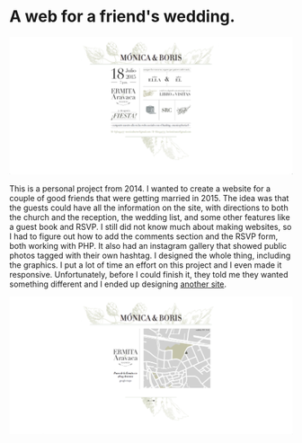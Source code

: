 # A web for a friend's wedding.

![MYB-home](MYB.png)

This is a personal project from 2014. I wanted to create a website for a couple of good friends that were getting married in 2015. The idea was that the guests could have all the information on the site, with directions to both the church and the reception, the wedding list, and some other features like a guest book and RSVP.
I still did not know much about making websites, so I had to figure out how to add the comments section and the RSVP form, both working with PHP. It also had an instagram gallery that showed public photos tagged with their own hashtag.
I designed the whole thing, including the graphics. I put a lot of time an effort on this project and I even made it responsive. Unfortunately, before I could finish it, they told me they wanted something different and I ended up designing [another site](https://github.com/marianalfr/a-website-for-a-wedding).

![MYB-map](MYB-2.png)
